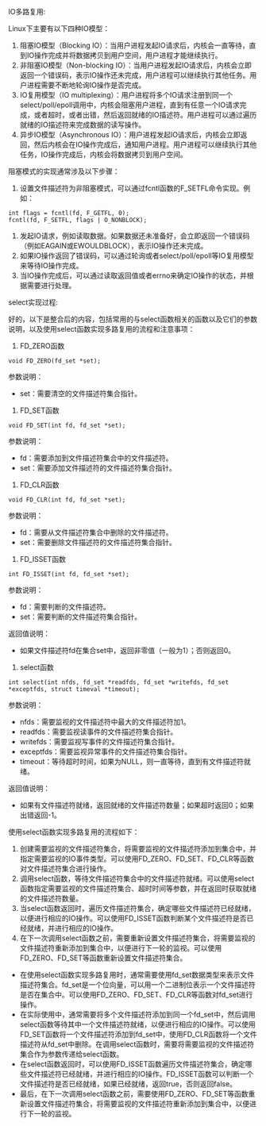 IO多路复用:



Linux下主要有以下四种IO模型：

1. 阻塞IO模型（Blocking IO）：当用户进程发起IO请求后，内核会一直等待，直到IO操作完成并将数据拷贝到用户空间，用户进程才能继续执行。
2. 非阻塞IO模型（Non-blocking IO）：当用户进程发起IO请求后，内核会立即返回一个错误码，表示IO操作还未完成，用户进程可以继续执行其他任务。用户进程需要不断地轮询IO操作是否完成。
3. IO复用模型（IO multiplexing）：用户进程将多个IO请求注册到同一个select/poll/epoll调用中，内核会阻塞用户进程，直到有任意一个IO请求完成，或者超时，或者出错，然后返回就绪的IO描述符。用户进程可以通过遍历就绪的IO描述符来完成数据的读写操作。
4. 异步IO模型（Asynchronous IO）：用户进程发起IO请求后，内核会立即返回，然后内核会在IO操作完成后，通知用户进程。用户进程可以继续执行其他任务，IO操作完成后，内核会将数据拷贝到用户空间。



阻塞模式的实现通常涉及以下步骤：



1. 设置文件描述符为非阻塞模式，可以通过fcntl函数的F_SETFL命令实现。例如：



```
int flags = fcntl(fd, F_GETFL, 0);
fcntl(fd, F_SETFL, flags | O_NONBLOCK);
```



1. 发起IO请求，例如读取数据。如果数据还未准备好，会立即返回一个错误码（例如EAGAIN或EWOULDBLOCK），表示IO操作还未完成。
2. 如果IO操作返回了错误码，可以通过轮询或者select/poll/epoll等IO复用模型来等待IO操作完成。
3. 当IO操作完成后，可以通过读取返回值或者errno来确定IO操作的状态，并根据需要进行处理。

select实现过程:

好的，以下是整合后的内容，包括常用的与select函数相关的函数以及它们的参数说明，以及使用select函数实现多路复用的流程和注意事项：



1. FD_ZERO函数



```
void FD_ZERO(fd_set *set);
```



参数说明：



- set：需要清空的文件描述符集合指针。



1. FD_SET函数



```
void FD_SET(int fd, fd_set *set);
```



参数说明：



- fd：需要添加到文件描述符集合中的文件描述符。
- set：需要添加文件描述符的文件描述符集合指针。



1. FD_CLR函数



```
void FD_CLR(int fd, fd_set *set);
```



参数说明：



- fd：需要从文件描述符集合中删除的文件描述符。
- set：需要删除文件描述符的文件描述符集合指针。



1. FD_ISSET函数



```
int FD_ISSET(int fd, fd_set *set);
```



参数说明：



- fd：需要判断的文件描述符。
- set：需要判断的文件描述符集合指针。



返回值说明：



- 如果文件描述符fd在集合set中，返回非零值（一般为1）；否则返回0。



1. select函数



```
int select(int nfds, fd_set *readfds, fd_set *writefds, fd_set *exceptfds, struct timeval *timeout);
```



参数说明：



- nfds：需要监视的文件描述符中最大的文件描述符加1。
- readfds：需要监视读事件的文件描述符集合指针。
- writefds：需要监视写事件的文件描述符集合指针。
- exceptfds：需要监视异常事件的文件描述符集合指针。
- timeout：等待超时时间，如果为NULL，则一直等待，直到有文件描述符就绪。



返回值说明：



- 如果有文件描述符就绪，返回就绪的文件描述符数量；如果超时返回0；如果出错返回-1。



使用select函数实现多路复用的流程如下：



1. 创建需要监视的文件描述符集合，将需要监视的文件描述符添加到集合中，并指定需要监视的IO事件类型。可以使用FD_ZERO、FD_SET、FD_CLR等函数对文件描述符集合进行操作。
2. 调用select函数，等待文件描述符集合中的文件描述符就绪。可以使用select函数指定需要监视的文件描述符集合、超时时间等参数，并在返回时获取就绪的文件描述符数量。
3. 当select函数返回时，遍历文件描述符集合，确定哪些文件描述符已经就绪，以便进行相应的IO操作。可以使用FD_ISSET函数判断某个文件描述符是否已经就绪，并进行相应的IO操作。
4. 在下一次调用select函数之前，需要重新设置文件描述符集合，将需要监视的文件描述符重新添加到集合中，以便进行下一轮的监视。可以使用FD_ZERO、FD_SET等函数重新设置文件描述符集合。

- 在使用select函数实现多路复用时，通常需要使用fd_set数据类型来表示文件描述符集合。fd_set是一个位向量，可以用一个二进制位表示一个文件描述符是否在集合中。可以使用FD_ZERO、FD_SET、FD_CLR等函数对fd_set进行操作。
- 在实际使用中，通常需要将多个文件描述符添加到同一个fd_set中，然后调用select函数等待其中一个文件描述符就绪，以便进行相应的IO操作。可以使用FD_SET函数将一个文件描述符添加到fd_set中，使用FD_CLR函数将一个文件描述符从fd_set中删除。在调用select函数时，需要将需要监视的文件描述符集合作为参数传递给select函数。
- 在select函数返回时，可以使用FD_ISSET函数遍历文件描述符集合，确定哪些文件描述符已经就绪，并进行相应的IO操作。FD_ISSET函数可以判断一个文件描述符是否已经就绪，如果已经就绪，返回true，否则返回false。
- 最后，在下一次调用select函数之前，需要使用FD_ZERO、FD_SET等函数重新设置文件描述符集合，将需要监视的文件描述符重新添加到集合中，以便进行下一轮的监视。